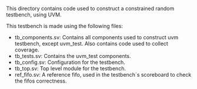 This directory contains code used to construct a constrained random testbench, using UVM.

This testbench is made using the following files:
	
* tb_components.sv: Contains all components used to construct uvm testbench, except uvm_test. Also contains code used to collect coverage.
* tb_tests.sv: Contains the uvm_test components.
* tb_config.sv: Configuration for the testbench.
* tb_top.sv: Top level module for the testbench.
* ref_fifo.sv: A reference fifo, used in the testbench`s scoreboard to check the fifos correctness.
